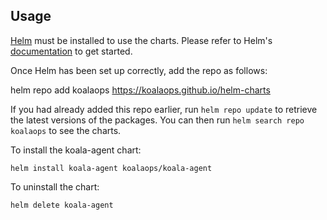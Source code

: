 ## Usage

[Helm](https://helm.sh) must be installed to use the charts.  Please refer to
Helm's [documentation](https://helm.sh/docs) to get started.

Once Helm has been set up correctly, add the repo as follows:

  helm repo add koalaops https://koalaops.github.io/helm-charts

If you had already added this repo earlier, run `helm repo update` to retrieve
the latest versions of the packages.  You can then run `helm search repo
koalaops` to see the charts.

To install the koala-agent chart:

    helm install koala-agent koalaops/koala-agent

To uninstall the chart:

    helm delete koala-agent

